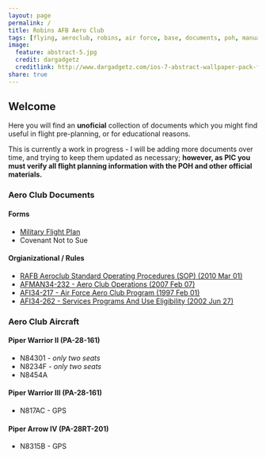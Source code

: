 ```yaml
---
layout: page
permalink: /
title: Robins AFB Aero Club
tags: [flying, aeroclub, robins, air force, base, documents, poh, manual]
image:
  feature: abstract-5.jpg
  credit: dargadgetz
  creditlink: http://www.dargadgetz.com/ios-7-abstract-wallpaper-pack-for-iphone-5-and-ipod-touch-retina/
share: true
---
```


## Welcome
Here you will find an **unoficial** collection of documents which you might find useful in flight pre-planning, or for educational reasons.

This is currently a work in progress - I will be adding more documents over time, and trying to keep them updated as necessary; **however, as PIC you must verify all flight planning information with the POH and other official materials.**

### Aero Club Documents
#### Forms
* [Military Flight Plan](http://www.robinsfss.com/webimages/aeroclub/dd0175.pdf)
* Covenant Not to Sue

#### Orgianizational / Rules
* [RAFB Aeroclub Standard Operating Procedures (SOP) (2010 Mar 01)](/assets/documents/rafbac_sop_2010_mar_mod1.pdf)
* [AFMAN34-232 - Aero Club Operations (2007 Feb 07)](/assets/documents/AFMAN34-232.pdf)
* [AFI34-217 - Air Force Aero Club Program (1997 Feb 01)](/assets/documents/AFI34-217.pdf)
* [AFI34-262 - Services Programs And Use Eligibility (2002 Jun 27)](/assets/documents/AFI34-262.pdf)

### Aero Club Aircraft
#### Piper Warrior II (PA-28-161)
* N84301 - *only two seats*
* N8234F - *only two seats*
* N8454A

#### Piper Warrior III (PA-28-161)
* N817AC - GPS

#### Piper Arrow IV (PA-28RT-201)
* N8315B - GPS
